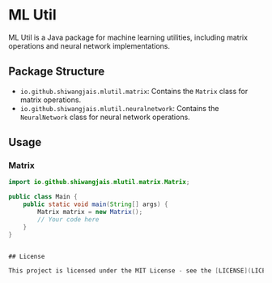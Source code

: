 # ML Util

ML Util is a Java package for machine learning utilities, including matrix operations and neural network implementations.

## Package Structure

- `io.github.shiwangjais.mlutil.matrix`: Contains the `Matrix` class for matrix operations.
- `io.github.shiwangjais.mlutil.neuralnetwork`: Contains the `NeuralNetwork` class for neural network operations.

## Usage

### Matrix

```java
import io.github.shiwangjais.mlutil.matrix.Matrix;

public class Main {
    public static void main(String[] args) {
        Matrix matrix = new Matrix();
        // Your code here
    }
}


## License

This project is licensed under the MIT License - see the [LICENSE](LICENSE) file for details.